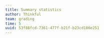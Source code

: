```yaml
---
title: Summary statistics
author: Thinkful
team: grading
time: 5
uuid: 53f88fcd-7361-477f-b21f-b23cd186e251
---
```


<jupyter height="1000" notebook-name="summary_statistics" course-code="DSBC" >